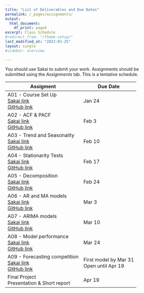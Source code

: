 ```yaml
---
title: "List of Deliverables and Due Dates"
permalink: /_pages/assignments/
output:
  html_document:
    df_print: paged
excerpt: Class Schedule
#redirect_from: "/theme-setup/"
last_modified_at: "2023-01-25"
layout: single
#sidebar: overview

---
```


You should use Sakai to submit your work. Assignments should be submitted using the *Assignments* tab. This is a tentative schedule.
<br>

| Assigment | Due Date |
|------------------|-------------------|
| A01 - Course Set Up <br> [Sakai link](https://sakai.duke.edu/portal/site/a5ad3ba7-7739-47f2-b244-5845e726204e/tool/5ec87633-0272-40ea-9b4b-5ffd65f61cba?panel=Main) <br> [GitHub link](https://github.com/ENV790/TimeSeriesAnalysis_Sp23/blob/main/Assignments/TSA_A01_Sp23.Rmd) | Jan 24 |
| A02 - ACF & PACF <br> [Sakai link](https://sakai.duke.edu/portal/site/a5ad3ba7-7739-47f2-b244-5845e726204e/tool/5ec87633-0272-40ea-9b4b-5ffd65f61cba?panel=Main) <br> [GitHub link](https://github.com/ENV790/TimeSeriesAnalysis_Sp23/blob/main/Assignments/TSA_A02_Sp23.Rmd) | Feb 3 |
| A03 - Trend and Seasonality <br> [Sakai link](https://sakai.duke.edu/portal/site/a5ad3ba7-7739-47f2-b244-5845e726204e/tool/5ec87633-0272-40ea-9b4b-5ffd65f61cba?panel=Main) <br> [GitHub link]((https://github.com/ENV790/TimeSeriesAnalysis_Sp23/blob/main/Assignments/TSA_A03_Sp23.Rmd)) | Feb 10 |
| A04 - Stationarity Tests <br> [Sakai link]() <br> [GitHub link]() | Feb 17 |
| A05 - Decomposition <br> [Sakai link]() <br> [GitHub link]() | Feb 24 |
| A06 - AR and MA models <br> [Sakai link]() <br> [GitHub link]() | Mar 3 |
| A07 - ARIMA models <br> [Sakai link]() <br> [GitHub link]() | Mar 10 |
| A08 - Model performance <br> [Sakai link]() <br> [GitHub link]() | Mar 24 |
| A09 - Forecasting competition <br> [Sakai link]() <br> [GitHub link]() | First model by Mar 31 <br> Open until Apr 19 |
| Final Project <br> Presentation & Short report | Apr 19 |
